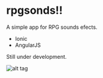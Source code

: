 # rpgsonds!!

A simple app for RPG sounds efects.

- Ionic
- AngularJS

Still under development.

![alt tag](http://2.bp.blogspot.com/-GFGpWZOy6Dw/Tj0ms4dCMpI/AAAAAAAAAgE/L3lpEv_763I/s1600/men+at+work.gif)

